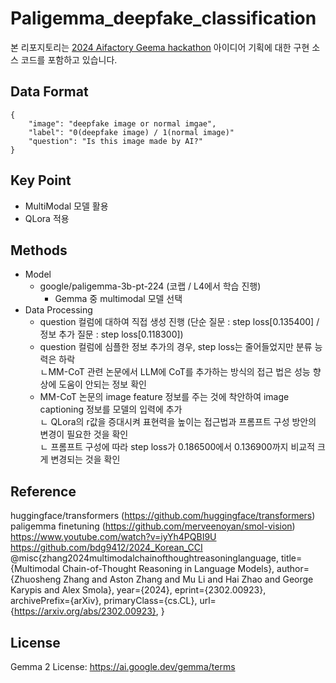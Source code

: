 # Paligemma_deepfake_classification
본 리포지토리는 [2024 Aifactory Geema hackathon](https://aifactory.space/task/2733/overview) 아이디어 기획에 대한 구현 소스 코드를 포함하고 있습니다.

## Data Format
```
{
    "image": "deepfake image or normal imgae",
    "label": "0(deepfake image) / 1(normal image)"
    "question": "Is this image made by AI?"
}
```
## Key Point
- MultiModal 모델 활용
- QLora 적용

## Methods
- Model
    - google/paligemma-3b-pt-224 (코랩 / L4에서 학습 진행)   
        - Gemma 중 multimodal 모델 선택  
- Data Processing
    - question 컬럼에 대하여 직접 생성 진행 (단순 질문 : step loss[0.135400] / 정보 추가 질문 : step loss[0.118300])  
    - question 컬럼에 심플한 정보 추가의 경우, step loss는 줄어들었지만 분류 능력은 하락  
      ㄴMM-CoT 관련 논문에서 LLM에 CoT를 추가하는 방식의 접근 법은 성능 향상에 도움이 안되는 정보 확인  
    - MM-CoT 논문의 image feature 정보를 주는 것에 착안하여 image captioning 정보를 모델의 입력에 추가  
      ㄴ QLora의 r값을 증대시켜 표현력을 높이는 접근법과 프롬프트 구성 방안의 변경이 필요한 것을 확인  
      ㄴ 프롬프트 구성에 따라 step loss가 0.186500에서 0.136900까지 비교적 크게 변경되는 것을 확인  
     
## Reference
huggingface/transformers (https://github.com/huggingface/transformers)  
paligemma finetuning (https://github.com/merveenoyan/smol-vision)    
https://www.youtube.com/watch?v=iyYh4PQBI9U  
https://github.com/bdg9412/2024_Korean_CCI  
@misc{zhang2024multimodalchainofthoughtreasoninglanguage,
      title={Multimodal Chain-of-Thought Reasoning in Language Models}, 
      author={Zhuosheng Zhang and Aston Zhang and Mu Li and Hai Zhao and George Karypis and Alex Smola},
      year={2024},
      eprint={2302.00923},
      archivePrefix={arXiv},
      primaryClass={cs.CL},
      url={https://arxiv.org/abs/2302.00923}, 
}
## License  
Gemma 2 License: https://ai.google.dev/gemma/terms  
